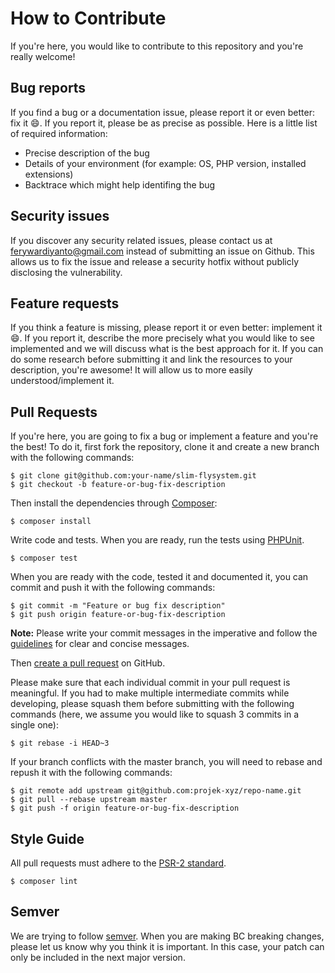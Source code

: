 # How to Contribute

If you're here, you would like to contribute to this repository and you're really welcome!

## Bug reports

If you find a bug or a documentation issue, please report it or even better: fix it :smile:. If you report it, please be as precise as possible. Here is a little list of required information:

 - Precise description of the bug
 - Details of your environment (for example: OS, PHP version, installed extensions)
 - Backtrace which might help identifing the bug

## Security issues

If you discover any security related issues, please contact us at [ferywardiyanto@gmail.com](mailto:ferywardiyanto@gmail.com) instead of submitting an issue on Github. This allows us to fix the issue and release a security hotfix without publicly disclosing the vulnerability.

## Feature requests

If you think a feature is missing, please report it or even better: implement it :smile:. If you report it, describe the more precisely what you would like to see implemented and we will discuss what is the best approach for it. If you can do some research before submitting it and link the resources to your description, you're awesome! It will allow us to more easily understood/implement it.

## Pull Requests

If you're here, you are going to fix a bug or implement a feature and you're the best! To do it, first fork the repository, clone it and create a new branch with the following commands:

```
$ git clone git@github.com:your-name/slim-flysystem.git
$ git checkout -b feature-or-bug-fix-description
```

Then install the dependencies through [Composer](https://getcomposer.org):

```
$ composer install
```

Write code and tests. When you are ready, run the tests using [PHPUnit](http://phpunit.de).

```
$ composer test
```

When you are ready with the code, tested it and documented it, you can commit and push it with the following commands:

```
$ git commit -m "Feature or bug fix description"
$ git push origin feature-or-bug-fix-description
```

**Note:** Please write your commit messages in the imperative and follow the [guidelines](http://tbaggery.com/2008/04/19/a-note-about-git-commit-messages.html) for clear and concise messages.

Then [create a pull request](https://help.github.com/articles/creating-a-pull-request) on GitHub.

Please make sure that each individual commit in your pull request is meaningful. If you had to make multiple intermediate commits while developing, please squash them before submitting with the following commands (here, we assume you would like to squash 3 commits in a single one):

```
$ git rebase -i HEAD~3
```

If your branch conflicts with the master branch, you will need to rebase and repush it with the following commands:

```
$ git remote add upstream git@github.com:projek-xyz/repo-name.git
$ git pull --rebase upstream master
$ git push -f origin feature-or-bug-fix-description
```

## Style Guide

All pull requests must adhere to the [PSR-2 standard](http://www.php-fig.org/psr/psr-2).

```
$ composer lint
```

## Semver

We are trying to follow [semver](http://semver.org/). When you are making BC breaking changes, please let us know why you think it is important. In this case, your patch can only be included in the next major version.
